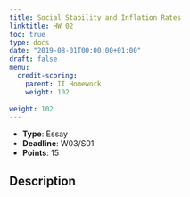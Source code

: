 ```yaml
---
title: Social Stability and Inflation Rates
linktitle: HW 02
toc: true
type: docs
date: "2019-08-01T00:00:00+01:00"
draft: false
menu:
  credit-scoring:
    parent: II Homework
    weight: 102
    
weight: 102
---
```


* **Type**: Essay
* **Deadline**: W03/S01
* **Points**: 15

## Description

